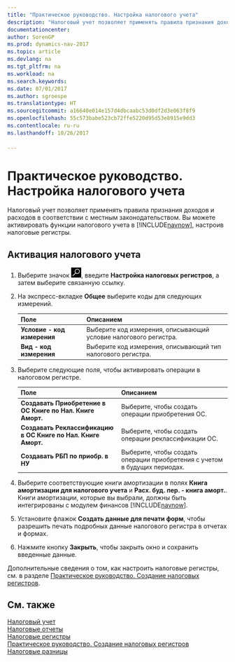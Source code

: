 ```yaml
---
title: "Практическое руководство. Настройка налогового учета"
description: "Налоговый учет позволяет применять правила признания доходов и расходов в соответствии с местным законодательством. Вы можете активировать функции налогового учета в [!INCLUDE[navnow](../../includes/navnow_md.md)], настроив налоговые регистры."
documentationcenter: 
author: SorenGP
ms.prod: dynamics-nav-2017
ms.topic: article
ms.devlang: na
ms.tgt_pltfrm: na
ms.workload: na
ms.search.keywords: 
ms.date: 07/01/2017
ms.author: sgroespe
ms.translationtype: HT
ms.sourcegitcommit: a16640e014e157d4dbcaabc53d0df2d3e063f8f9
ms.openlocfilehash: 55c573babe523cb72ffe5220d95d53e8915e9dd3
ms.contentlocale: ru-ru
ms.lasthandoff: 10/26/2017

---
```

# <a name="how-to-set-up-tax-accounting"></a>Практическое руководство. Настройка налогового учета
Налоговый учет позволяет применять правила признания доходов и расходов в соответствии с местным законодательством. Вы можете активировать функции налогового учета в [!INCLUDE[navnow](../../includes/navnow_md.md)], настроив налоговые регистры.  

## <a name="to-activate-tax-accounting"></a>Активация налогового учета  

1.  Выберите значок ![Поиск страницы или отчета](../../media/ui-search/search_small.png "Значок поиска страницы или отчета"), введите **Настройка налоговых регистров**, а затем выберите связанную ссылку.  
2.  На экспресс-вкладке **Общее** выберите коды для следующих измерений.  

    |Поле|Описанием|  
    |---------------------------------|---------------------------------------|  
    |**Условие - код измерения**|Выберите код измерения, описывающий условие налогового регистра.|  
    |**Вид - код измерения**|Выберите код измерения, описывающий тип налогового регистра.|  

3.  Выберите следующие поля, чтобы активировать операции в налоговом регистре.  

    |Поле|Описанием|  
    |---------------------------------|---------------------------------------|  
    |**Создавать Приобретение в ОС Книге по Нал. Книге Аморт.**|Выберите, чтобы создать операции приобретения ОС.|  
    |**Создавать Реклассификацию в ОС Книге по Нал. Книге Аморт.**|Выберите, чтобы создать операции реклассификации ОС.|  
    |**Создавать РБП по приобр. в НУ**|Выберите, чтобы создать операции приобретения с учетом в будущих периодах.|  

4.  Выберите соответствующие книги амортизации в полях **Книга амортизации для налогового учета** и **Расх. буд. пер. - книга аморт.**. Книги амортизации, которые вы выбрали, должны быть интегрированы с модулем финансов [!INCLUDE[navnow](../../includes/navnow_md.md)].  

5.  Установите флажок **Создать данные для печати форм**, чтобы разрешить печать подробных данные налогового регистра в отчетах и формах.  
6.  Нажмите кнопку **Закрыть**, чтобы закрыть окно и сохранить введенные данные.  

Дополнительные сведения о том, как настроить налоговые регистры, см. в разделе [Практическое руководство. Создание налоговых регистров](how-to-create-tax-registers.md).  

## <a name="see-also"></a>См. также  
 [Налоговый учет](tax-accounting.md)   
 [Налоговые отчеты](assetId:///e42ca8e7-1cee-4fb8-9f71-e596f29cabc3)   
 [Налоговые регистры](tax-registers.md)   
 [Практическое руководство. Создание налоговых регистров](how-to-create-tax-registers.md)   
 [Налоговые разницы](tax-differences.md)

